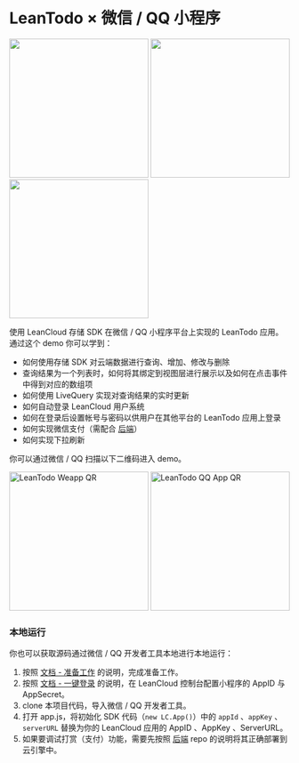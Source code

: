 # LeanTodo × 微信 / QQ 小程序

<img width="250" src="https://cloud.githubusercontent.com/assets/175227/20561252/b2fad728-b1b8-11e6-8d8e-a040bcac3e3c.png"> <img width="250" src="https://cloud.githubusercontent.com/assets/175227/22677128/4912c060-ed2b-11e6-94d0-5a836de3b109.png"> <img width="250" src="https://cloud.githubusercontent.com/assets/175227/20561251/b2cd82fa-b1b8-11e6-9783-afb868c9103e.png">

使用 LeanCloud 存储 SDK 在微信 / QQ 小程序平台上实现的 LeanTodo 应用。通过这个 demo 你可以学到：

- 如何使用存储 SDK 对云端数据进行查询、增加、修改与删除
- 查询结果为一个列表时，如何将其绑定到视图层进行展示以及如何在点击事件中得到对应的数组项
- 如何使用 LiveQuery 实现对查询结果的实时更新
- 如何自动登录 LeanCloud 用户系统
- 如何在登录后设置帐号与密码以供用户在其他平台的 LeanTodo 应用上登录
- 如何实现微信支付（需配合 [后端](https://url.leanapp.cn/weapp-pay-backend)）
- 如何实现下拉刷新

你可以通过微信 / QQ 扫描以下二维码进入 demo。

<img src="https://user-images.githubusercontent.com/175227/72146568-b839c380-33d7-11ea-8ec0-abc46412ab64.jpg" alt="LeanTodo Weapp QR" width="250"> <img src="https://user-images.githubusercontent.com/175227/72147317-35b20380-33d9-11ea-9263-0d1bfe1614f3.png" alt="LeanTodo QQ App QR" width="250">

### 本地运行
你也可以获取源码通过微信 / QQ 开发者工具本地进行本地运行：

1. 按照 [文档 - 准备工作](https://leancloud.cn/docs/weapp.html#准备工作) 的说明，完成准备工作。
2. 按照 [文档 - 一键登录](https://leancloud.cn/docs/weapp.html#一键登录) 的说明，在 LeanCloud 控制台配置小程序的 AppID 与 AppSecret。
3. clone 本项目代码，导入微信 / QQ 开发者工具。
4. 打开 app.js，将初始化 SDK 代码（`new LC.App()`）中的 `appId` 、`appKey` 、`serverURL` 替换为你的 LeanCloud 应用的 AppID 、AppKey 、ServerURL。
5. 如果要调试打赏（支付）功能，需要先按照 [后端](https://url.leanapp.cn/weapp-pay-backend) repo 的说明将其正确部署到云引擎中。
